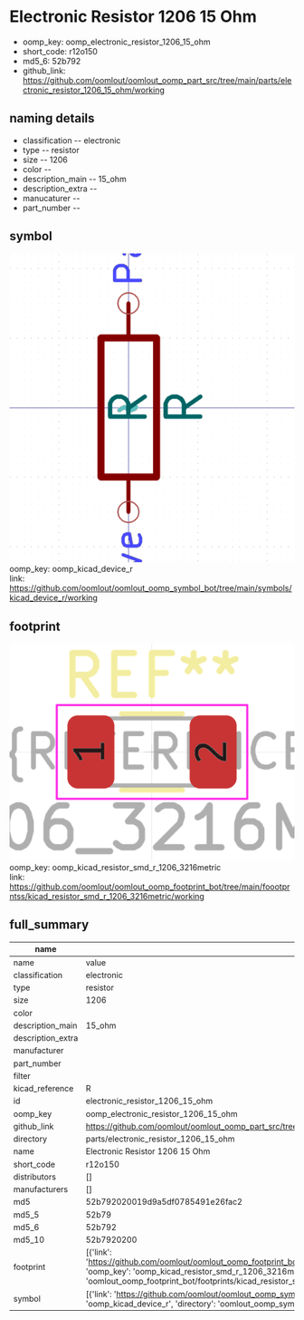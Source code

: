 # Electronic Resistor 1206 15 Ohm

  
* oomp_key: oomp_electronic_resistor_1206_15_ohm 
* short_code: r12o150
* md5_6: 52b792  
* github_link: https://github.com/oomlout/oomlout_oomp_part_src/tree/main/parts/electronic_resistor_1206_15_ohm/working  
## naming details
* classification -- electronic
* type -- resistor
* size -- 1206
* color -- 
* description_main -- 15_ohm
* description_extra -- 
* manucaturer -- 
* part_number -- 



## symbol

![](symbol/0/working/working_600.png)  
oomp_key: oomp_kicad_device_r  
link: https://github.com/oomlout/oomlout_oomp_symbol_bot/tree/main/symbols/kicad_device_r/working  

## footprint

![](footprint/0/working/working_600.png)  
oomp_key: oomp_kicad_resistor_smd_r_1206_3216metric  
link: https://github.com/oomlout/oomlout_oomp_footprint_bot/tree/main/foootprntss/kicad_resistor_smd_r_1206_3216metric/working  

## full_summary
| name | value | 
| --- | --- | 
| name | value | 
| classification | electronic | 
| type | resistor | 
| size | 1206 | 
| color |  | 
| description_main | 15_ohm | 
| description_extra |  | 
| manufacturer |  | 
| part_number |  | 
| filter |  | 
| kicad_reference | R | 
| id | electronic_resistor_1206_15_ohm | 
| oomp_key | oomp_electronic_resistor_1206_15_ohm | 
| github_link | https://github.com/oomlout/oomlout_oomp_part_src/tree/main/parts/electronic_resistor_1206_15_ohm/working | 
| directory | parts/electronic_resistor_1206_15_ohm | 
| name | Electronic Resistor 1206 15 Ohm | 
| short_code | r12o150 | 
| distributors | [] | 
| manufacturers | [] | 
| md5 | 52b792020019d9a5df0785491e26fac2 | 
| md5_5 | 52b79 | 
| md5_6 | 52b792 | 
| md5_10 | 52b7920200 | 
| footprint | [{'link': 'https://github.com/oomlout/oomlout_oomp_footprint_bot/tree/main/foootprntss/kicad_resistor_smd_r_1206_3216metric', 'oomp_key': 'oomp_kicad_resistor_smd_r_1206_3216metric', 'directory': 'oomlout_oomp_footprint_bot/footprints/kicad_resistor_smd_r_1206_3216metric//working/working.kicad_mod'}] | 
| symbol | [{'link': 'https://github.com/oomlout/oomlout_oomp_symbol_bot/tree/main/symbols/kicad_device_r', 'oomp_key': 'oomp_kicad_device_r', 'directory': 'oomlout_oomp_symbol_bot/symbols/kicad_device_r//working/working.kicad_sym'}] | 
